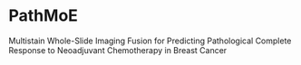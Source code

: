 # PathMoE
Multistain Whole-Slide Imaging Fusion for Predicting Pathological Complete Response to Neoadjuvant Chemotherapy in Breast Cancer
